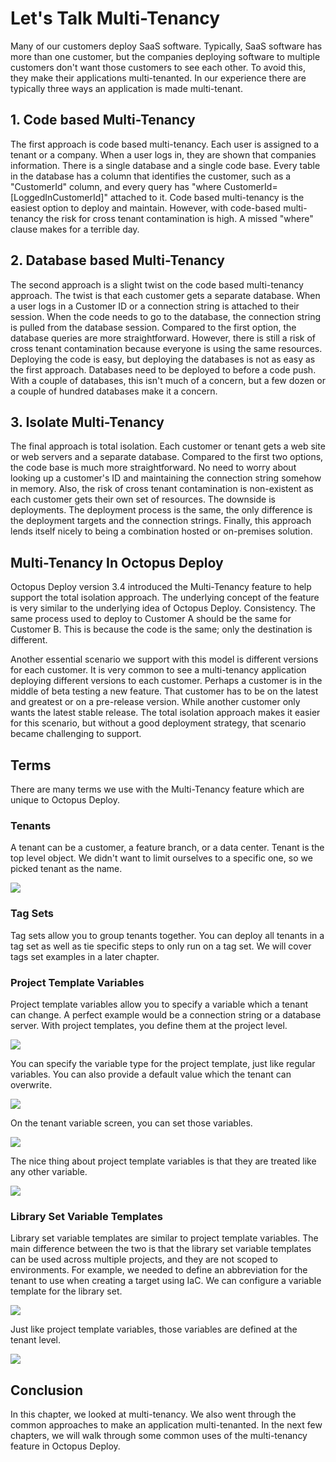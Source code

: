# Let's Talk Multi-Tenancy

Many of our customers deploy SaaS software.  Typically, SaaS software has more than one customer, but the companies deploying software to multiple customers don't want those customers to see each other. To avoid this, they make their applications multi-tenanted.  In our experience there are typically three ways an application is made multi-tenant.

## 1. Code based Multi-Tenancy

The first approach is code based multi-tenancy.  Each user is assigned to a tenant or a company.  When a user logs in, they are shown that companies information.  There is a single database and a single code base.  Every table in the database has a column that identifies the customer, such as a "CustomerId" column, and every query has "where CustomerId=[LoggedInCustomerId]" attached to it.  Code based multi-tenancy is the easiest option to deploy and maintain.  However, with code-based multi-tenancy the risk for cross tenant contamination is high. A missed "where" clause makes for a terrible day.

## 2. Database based Multi-Tenancy

The second approach is a slight twist on the code based multi-tenancy approach.  The twist is that each customer gets a separate database.  When a user logs in a Customer ID or a connection string is attached to their session.  When the code needs to go to the database, the connection string is pulled from the database session.  Compared to the first option, the database queries are more straightforward.  However, there is still a risk of cross tenant contamination because everyone is using the same resources.  Deploying the code is easy, but deploying the databases is not as easy as the first approach.  Databases need to be deployed to before a code push.  With a couple of databases, this isn't much of a concern, but a few dozen or a couple of hundred databases make it a concern.

## 3. Isolate Multi-Tenancy

The final approach is total isolation. Each customer or tenant gets a web site or web servers and a separate database.  Compared to the first two options, the code base is much more straightforward.  No need to worry about looking up a customer's ID and maintaining the connection string somehow in memory.  Also, the risk of cross tenant contamination is non-existent as each customer gets their own set of resources.  The downside is deployments.  The deployment process is the same, the only difference is the deployment targets and the connection strings.  Finally, this approach lends itself nicely to being a combination hosted or on-premises solution.

## Multi-Tenancy In Octopus Deploy

Octopus Deploy version 3.4 introduced the Multi-Tenancy feature to help support the total isolation approach.  The underlying concept of the feature is very similar to the underlying idea of Octopus Deploy.  Consistency.  The same process used to deploy to Customer A should be the same for Customer B.  This is because the code is the same; only the destination is different.  

Another essential scenario we support with this model is different versions for each customer.  It is very common to see a multi-tenancy application deploying different versions to each customer.  Perhaps a customer is in the middle of beta testing a new feature.  That customer has to be on the latest and greatest or on a pre-release version.  While another customer only wants the latest stable release.  The total isolation approach makes it easier for this scenario, but without a good deployment strategy, that scenario became challenging to support.  

## Terms

There are many terms we use with the Multi-Tenancy feature which are unique to Octopus Deploy.  

### Tenants

A tenant can be a customer, a feature branch, or a data center.  Tenant is the top level object.  We didn't want to limit ourselves to a specific one, so we picked tenant as the name.  

![](images/tenantintro-tenantoverview.png)

### Tag Sets

Tag sets allow you to group tenants together.  You can deploy all tenants in a tag set as well as tie specific steps to only run on a tag set.  We will cover tags set examples in a later chapter.

### Project Template Variables

Project template variables allow you to specify a variable which a tenant can change.  A perfect example would be a connection string or a database server.  With project templates, you define them at the project level.

![](images/multitenant-projectemplateoverview.png)

You can specify the variable type for the project template, just like regular variables.  You can also provide a default value which the tenant can overwrite.  

![](images/multitenancy-projectvariabledetails.png)

On the tenant variable screen, you can set those variables.

![](images/multitenancy-settingprojecttemplates.png)

The nice thing about project template variables is that they are treated like any other variable.  

![](images/multitenancy-projectvariablesusage.png)

### Library Set Variable Templates

Library set variable templates are similar to project template variables.  The main difference between the two is that the library set variable templates can be used across multiple projects, and they are not scoped to environments.  For example, we needed to define an abbreviation for the tenant to use when creating a target using IaC.  We can configure a variable template for the library set.

![](images/multitenancy-librarysettemplates.png)

Just like project template variables, those variables are defined at the tenant level.

![](images/multitenancy-variablesettemplateused.png)

## Conclusion

In this chapter, we looked at multi-tenancy.  We also went through the common approaches to make an application multi-tenanted.  In the next few chapters, we will walk through some common uses of the multi-tenancy feature in Octopus Deploy.
